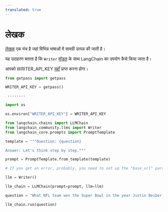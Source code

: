 ```yaml
---
translated: true
---
```


# लेखक

[लेखक](https://writer.com/) एक मंच है जहां विभिन्न भाषाओं में सामग्री उत्पन्न की जाती है।

यह उदाहरण बताता है कि `Writer` [मॉडल](https://dev.writer.com/docs/models) के साथ LangChain का उपयोग कैसे किया जाता है।

आपको WRITER_API_KEY [यहाँ](https://dev.writer.com/docs) प्राप्त करना होगा।

```python
from getpass import getpass

WRITER_API_KEY = getpass()
```

```output
 ········
```

```python
import os

os.environ["WRITER_API_KEY"] = WRITER_API_KEY
```

```python
from langchain.chains import LLMChain
from langchain_community.llms import Writer
from langchain_core.prompts import PromptTemplate
```

```python
template = """Question: {question}

Answer: Let's think step by step."""

prompt = PromptTemplate.from_template(template)
```

```python
# If you get an error, probably, you need to set up the "base_url" parameter that can be taken from the error log.

llm = Writer()
```

```python
llm_chain = LLMChain(prompt=prompt, llm=llm)
```

```python
question = "What NFL team won the Super Bowl in the year Justin Beiber was born?"

llm_chain.run(question)
```
